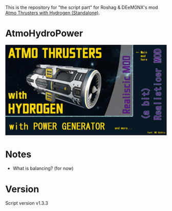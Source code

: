 This is the repository for "the script part" for Roshag & DEeM0NX's mod [Atmo Thrusters with Hydrogen (Standalone)](https://steamcommunity.com/sharedfiles/filedetails/?id=2807922557).

# AtmoHydroPower
![Thumbnail](thumb.png)

# Notes
- What is balancing? (for now)

# Version
Script version v1.3.3

